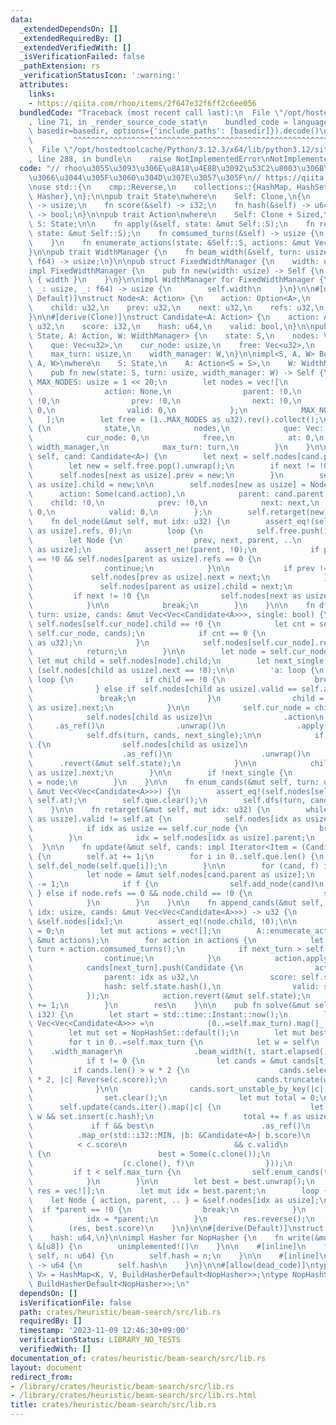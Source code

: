 ```yaml
---
data:
  _extendedDependsOn: []
  _extendedRequiredBy: []
  _extendedVerifiedWith: []
  _isVerificationFailed: false
  _pathExtension: rs
  _verificationStatusIcon: ':warning:'
  attributes:
    links:
    - https://qiita.com/rhoo/items/2f647e32f6ff2c6ee056
  bundledCode: "Traceback (most recent call last):\n  File \"/opt/hostedtoolcache/Python/3.12.3/x64/lib/python3.12/site-packages/onlinejudge_verify/documentation/build.py\"\
    , line 71, in _render_source_code_stat\n    bundled_code = language.bundle(stat.path,\
    \ basedir=basedir, options={'include_paths': [basedir]}).decode()\n          \
    \         ^^^^^^^^^^^^^^^^^^^^^^^^^^^^^^^^^^^^^^^^^^^^^^^^^^^^^^^^^^^^^^^^^^^^^^^^^^^^^^^^^\n\
    \  File \"/opt/hostedtoolcache/Python/3.12.3/x64/lib/python3.12/site-packages/onlinejudge_verify/languages/rust.py\"\
    , line 288, in bundle\n    raise NotImplementedError\nNotImplementedError\n"
  code: "// rhoo\u3055\u3093\u306E\u8A18\u4E8B\u3092\u53C2\u8003\u306B\u3055\u305B\
    \u3066\u3044\u305F\u3060\u304D\u307E\u3057\u305F\n// https://qiita.com/rhoo/items/2f647e32f6ff2c6ee056\n\
    \nuse std::{\n    cmp::Reverse,\n    collections::{HashMap, HashSet},\n    hash::{BuildHasherDefault,\
    \ Hasher},\n};\n\npub trait State\nwhere\n    Self: Clone,\n{\n    fn turn(&self)\
    \ -> usize;\n    fn score(&self) -> i32;\n    fn hash(&self) -> u64;\n    fn is_valid(&self)\
    \ -> bool;\n}\n\npub trait Action\nwhere\n    Self: Clone + Sized,\n{\n    type\
    \ S: State;\n\n    fn apply(&self, state: &mut Self::S);\n    fn revert(&self,\
    \ state: &mut Self::S);\n    fn comsumed_turns(&self) -> usize {\n        1\n\
    \    }\n    fn enumerate_actions(state: &Self::S, actions: &mut Vec<Self>);\n\
    }\n\npub trait WidthManager {\n    fn beam_width(&self, turn: usize, elapsed:\
    \ f64) -> usize;\n}\n\npub struct FixedWidthManager {\n    width: usize,\n}\n\n\
    impl FixedWidthManager {\n    pub fn new(width: usize) -> Self {\n        Self\
    \ { width }\n    }\n}\n\nimpl WidthManager for FixedWidthManager {\n    fn beam_width(&self,\
    \ _: usize, _: f64) -> usize {\n        self.width\n    }\n}\n\n#[derive(Clone,\
    \ Default)]\nstruct Node<A: Action> {\n    action: Option<A>,\n    parent: u32,\n\
    \    child: u32,\n    prev: u32,\n    next: u32,\n    refs: u32,\n    valid: u32,\n\
    }\n\n#[derive(Clone)]\nstruct Candidate<A: Action> {\n    action: A,\n    parent:\
    \ u32,\n    score: i32,\n    hash: u64,\n    valid: bool,\n}\n\npub struct BeamSearch<S:\
    \ State, A: Action, W: WidthManager> {\n    state: S,\n    nodes: Vec<Node<A>>,\n\
    \    que: Vec<u32>,\n    cur_node: usize,\n    free: Vec<u32>,\n    at: u32,\n\
    \    max_turn: usize,\n    width_manager: W,\n}\n\nimpl<S, A, W> BeamSearch<S,\
    \ A, W>\nwhere\n    S: State,\n    A: Action<S = S>,\n    W: WidthManager,\n{\n\
    \    pub fn new(state: S, turn: usize, width_manager: W) -> Self {\n        const\
    \ MAX_NODES: usize = 1 << 20;\n        let nodes = vec![\n            Node {\n\
    \                action: None,\n                parent: !0,\n                child:\
    \ !0,\n                prev: !0,\n                next: !0,\n                refs:\
    \ 0,\n                valid: 0,\n            };\n            MAX_NODES\n     \
    \   ];\n        let free = (1..MAX_NODES as u32).rev().collect();\n\n        Self\
    \ {\n            state,\n            nodes,\n            que: Vec::with_capacity(MAX_NODES),\n\
    \            cur_node: 0,\n            free,\n            at: 0,\n           \
    \ width_manager,\n            max_turn: turn,\n        }\n    }\n\n    fn add_node(&mut\
    \ self, cand: Candidate<A>) {\n        let next = self.nodes[cand.parent as usize].child;\n\
    \        let new = self.free.pop().unwrap();\n        if next != !0 {\n      \
    \      self.nodes[next as usize].prev = new;\n        }\n        self.nodes[cand.parent\
    \ as usize].child = new;\n\n        self.nodes[new as usize] = Node {\n      \
    \      action: Some(cand.action),\n            parent: cand.parent,\n        \
    \    child: !0,\n            prev: !0,\n            next: next,\n            refs:\
    \ 0,\n            valid: 0,\n        };\n        self.retarget(new);\n    }\n\n\
    \    fn del_node(&mut self, mut idx: u32) {\n        assert_eq!(self.nodes[idx\
    \ as usize].refs, 0);\n        loop {\n            self.free.push(idx);\n    \
    \        let Node {\n                prev, next, parent, ..\n            } = self.nodes[idx\
    \ as usize];\n            assert_ne!(parent, !0);\n            if prev & next\
    \ == !0 && self.nodes[parent as usize].refs == 0 {\n                idx = parent;\n\
    \                continue;\n            }\n\n            if prev != !0 {\n   \
    \             self.nodes[prev as usize].next = next;\n            } else {\n \
    \               self.nodes[parent as usize].child = next;\n            }\n   \
    \         if next != !0 {\n                self.nodes[next as usize].prev = prev;\n\
    \            }\n\n            break;\n        }\n    }\n\n    fn dfs(&mut self,\
    \ turn: usize, cands: &mut Vec<Vec<Candidate<A>>>, single: bool) {\n        if\
    \ self.nodes[self.cur_node].child == !0 {\n            let cnt = self.append_cands(turn,\
    \ self.cur_node, cands);\n            if cnt == 0 {\n                self.que.push(self.cur_node\
    \ as u32);\n            }\n            self.nodes[self.cur_node].refs += cnt;\n\
    \            return;\n        }\n\n        let node = self.cur_node;\n       \
    \ let mut child = self.nodes[node].child;\n        let next_single = single &\
    \ (self.nodes[child as usize].next == !0);\n\n        'a: loop {\n           \
    \ loop {\n                if child == !0 {\n                    break 'a;\n  \
    \              } else if self.nodes[child as usize].valid == self.at {\n     \
    \               break;\n                }\n                child = self.nodes[child\
    \ as usize].next;\n            }\n\n            self.cur_node = child as usize;\n\
    \            self.nodes[child as usize]\n                .action\n           \
    \     .as_ref()\n                .unwrap()\n                .apply(&mut self.state);\n\
    \            self.dfs(turn, cands, next_single);\n\n            if !next_single\
    \ {\n                self.nodes[child as usize]\n                    .action\n\
    \                    .as_ref()\n                    .unwrap()\n              \
    \      .revert(&mut self.state);\n            }\n\n            child = self.nodes[child\
    \ as usize].next;\n        }\n\n        if !next_single {\n            self.cur_node\
    \ = node;\n        }\n    }\n\n    fn enum_cands(&mut self, turn: usize, cands:\
    \ &mut Vec<Vec<Candidate<A>>>) {\n        assert_eq!(self.nodes[self.cur_node].valid,\
    \ self.at);\n        self.que.clear();\n        self.dfs(turn, cands, true);\n\
    \    }\n\n    fn retarget(&mut self, mut idx: u32) {\n        while self.nodes[idx\
    \ as usize].valid != self.at {\n            self.nodes[idx as usize].valid = self.at;\n\
    \            if idx as usize == self.cur_node {\n                break;\n    \
    \        }\n            idx = self.nodes[idx as usize].parent;\n        }\n  \
    \  }\n\n    fn update(&mut self, cands: impl Iterator<Item = (Candidate<A>, bool)>)\
    \ {\n        self.at += 1;\n        for i in 0..self.que.len() {\n           \
    \ self.del_node(self.que[i]);\n        }\n\n        for (cand, f) in cands {\n\
    \            let node = &mut self.nodes[cand.parent as usize];\n            node.refs\
    \ -= 1;\n            if f {\n                self.add_node(cand)\n           \
    \ } else if node.refs == 0 && node.child == !0 {\n                self.del_node(cand.parent);\n\
    \            }\n        }\n    }\n\n    fn append_cands(&mut self, turn: usize,\
    \ idx: usize, cands: &mut Vec<Vec<Candidate<A>>>) -> u32 {\n        let node =\
    \ &self.nodes[idx];\n        assert_eq!(node.child, !0);\n\n        let mut res\
    \ = 0;\n        let mut actions = vec![];\n        A::enumerate_actions(&self.state,\
    \ &mut actions);\n        for action in actions {\n            let next_turn =\
    \ turn + action.comsumed_turns();\n            if next_turn > self.max_turn {\n\
    \                continue;\n            }\n            action.apply(&mut self.state);\n\
    \            cands[next_turn].push(Candidate {\n                action: action.clone(),\n\
    \                parent: idx as u32,\n                score: self.state.score(),\n\
    \                hash: self.state.hash(),\n                valid: self.state.is_valid(),\n\
    \            });\n            action.revert(&mut self.state);\n            res\
    \ += 1;\n        }\n        res\n    }\n\n    pub fn solve(&mut self) -> (Vec<A>,\
    \ i32) {\n        let start = std::time::Instant::now();\n        let mut cands:\
    \ Vec<Vec<Candidate<A>>> =\n            (0..=self.max_turn).map(|_| vec![]).collect::<Vec<_>>();\n\
    \        let mut set = NopHashSet::default();\n        let mut best = None;\n\
    \        for t in 0..=self.max_turn {\n            let w = self\n            \
    \    .width_manager\n                .beam_width(t, start.elapsed().as_secs_f64());\n\
    \            if t != 0 {\n                let cands = &mut cands[t];\n       \
    \         if cands.len() > w * 2 {\n                    cands.select_nth_unstable_by_key(w\
    \ * 2, |c| Reverse(c.score));\n                    cands.truncate(w * 2);\n  \
    \              }\n\n                cands.sort_unstable_by_key(|c| Reverse(c.score));\n\
    \                set.clear();\n                let mut total = 0;\n          \
    \      self.update(cands.iter().map(|c| {\n                    let f = total <\
    \ w && set.insert(c.hash);\n                    total += f as usize;\n       \
    \             if f && best\n                        .as_ref()\n              \
    \          .map_or(std::i32::MIN, |b: &Candidate<A>| b.score)\n              \
    \          < c.score\n                        && c.valid\n                   \
    \ {\n                        best = Some(c.clone());\n                    }\n\
    \                    (c.clone(), f)\n                }));\n            }\n   \
    \         if t < self.max_turn {\n                self.enum_cands(t, &mut cands);\n\
    \            }\n        }\n\n        let best = best.unwrap();\n        let mut\
    \ res = vec![];\n        let mut idx = best.parent;\n        loop {\n        \
    \    let Node { action, parent, .. } = &self.nodes[idx as usize];\n          \
    \  if *parent == !0 {\n                break;\n            }\n            res.push(action.as_ref().unwrap().clone());\n\
    \            idx = *parent;\n        }\n        res.reverse();\n        res.push(best.action);\n\
    \        (res, best.score)\n    }\n}\n\n#[derive(Default)]\nstruct NopHasher {\n\
    \    hash: u64,\n}\n\nimpl Hasher for NopHasher {\n    fn write(&mut self, _:\
    \ &[u8]) {\n        unimplemented!()\n    }\n\n    #[inline]\n    fn write_u64(&mut\
    \ self, n: u64) {\n        self.hash = n;\n    }\n\n    #[inline]\n    fn finish(&self)\
    \ -> u64 {\n        self.hash\n    }\n}\n\n#[allow(dead_code)]\ntype NopHashMap<K,\
    \ V> = HashMap<K, V, BuildHasherDefault<NopHasher>>;\ntype NopHashSet<K> = HashSet<K,\
    \ BuildHasherDefault<NopHasher>>;\n"
  dependsOn: []
  isVerificationFile: false
  path: crates/heuristic/beam-search/src/lib.rs
  requiredBy: []
  timestamp: '2023-11-09 12:46:30+09:00'
  verificationStatus: LIBRARY_NO_TESTS
  verifiedWith: []
documentation_of: crates/heuristic/beam-search/src/lib.rs
layout: document
redirect_from:
- /library/crates/heuristic/beam-search/src/lib.rs
- /library/crates/heuristic/beam-search/src/lib.rs.html
title: crates/heuristic/beam-search/src/lib.rs
---
```

